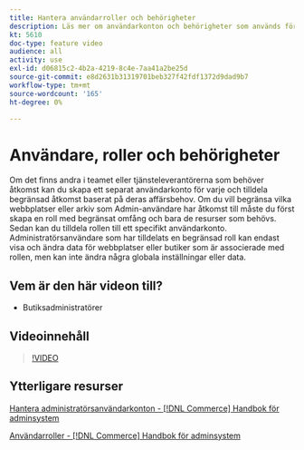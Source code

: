 ```yaml
---
title: Hantera användarroller och behörigheter
description: Läs mer om användarkonton och behörigheter som används för att styra åtkomsten till [!DNL Commerce] webbplats och lagra data i Admin.
kt: 5610
doc-type: feature video
audience: all
activity: use
exl-id: d06815c2-4b2a-4219-8c4e-7aa41a2be25d
source-git-commit: e8d2631b31319701beb327f42fdf1372d9dad9b7
workflow-type: tm+mt
source-wordcount: '165'
ht-degree: 0%

---
```


# Användare, roller och behörigheter

Om det finns andra i teamet eller tjänsteleverantörerna som behöver åtkomst kan du skapa ett separat användarkonto för varje och tilldela begränsad åtkomst baserat på deras affärsbehov. Om du vill begränsa vilka webbplatser eller arkiv som Admin-användare har åtkomst till måste du först skapa en roll med begränsat omfång och bara de resurser som behövs. Sedan kan du tilldela rollen till ett specifikt användarkonto. Administratörsanvändare som har tilldelats en begränsad roll kan endast visa och ändra data för webbplatser eller butiker som är associerade med rollen, men kan inte ändra några globala inställningar eller data.

## Vem är den här videon till?

- Butiksadministratörer

## Videoinnehåll

>[!VIDEO](https://video.tv.adobe.com/v/343654?quality=12&learn=on)

## Ytterligare resurser

[Hantera administratörsanvändarkonton - [!DNL Commerce] Handbok för adminsystem](https://experienceleague.adobe.com/docs/commerce-admin/systems/user-accounts/permissions-users-all.html)

[Användarroller - [!DNL Commerce] Handbok för adminsystem](https://experienceleague.adobe.com/docs/commerce-admin/systems/user-accounts/permissions-user-roles.html)
